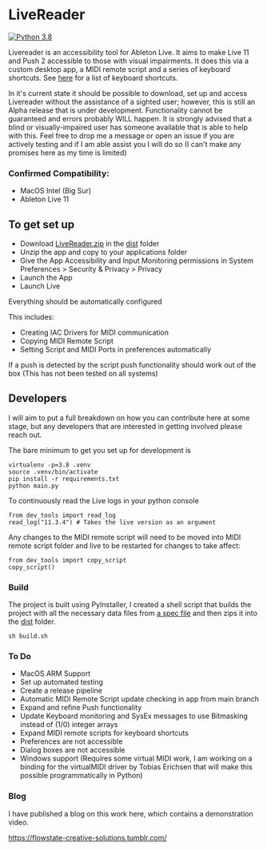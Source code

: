 # LiveReader

[![Python 3.8](https://img.shields.io/badge/python-3.8-blue.svg)](https://www.python.org/downloads/release/python-360/)

Livereader is an accessibility tool for Ableton Live. It aims to make Live 11 and Push 2 accessible to those with visual impairments. It does
this via a custom desktop app, a MIDI remote script and a series of keyboard shortcuts. See [here](docs/keyboard_shortcuts.txt) for a list of keyboard shortcuts.

In it's current state it should be possible to download, set up and access Livereader without the assistance of a sighted user; however, this is still an Alpha release
that is under development. Functionality cannot be guaranteed and errors probably WILL happen. It is strongly advised that a blind or visually-impaired user has someone available that is able to help with this.
Feel free to drop me a message or open an issue if you are actively testing and if I am able assist you I will do so (I can't make any promises here as my time is limited)

### Confirmed Compatibility:

- MacOS Intel (Big Sur)
- Ableton Live 11

## To get set up

- Download [LiveReader.zip](dist/LiveReader.zip) in the [dist](dist) folder
- Unzip the app and copy to your applications folder
- Give the App Accessibility and Input Monitoring permissions in System Preferences > Security & Privacy > Privacy
- Launch the App
- Launch Live

Everything should be automatically configured

This includes:
- Creating IAC Drivers for MIDI communication
- Copying MIDI Remote Script
- Setting Script and MIDI Ports in preferences automatically

If a push is detected by the script push functionality should work out of the box (This has not been tested on all systems)

## Developers

I will aim to put a full breakdown on how you can contribute here at some stage, but any developers that are interested in getting involved please reach out.

The bare minimum to get you set up for development is

```
virtualenv -p=3.8 .venv
source .venv/bin/activate
pip install -r requirements.txt
python main.py
```

To continuously read the Live logs in your python console
```
from dev_tools import read_log
read_log("11.3.4") # Takes the live version as an argument
```

Any changes to the MIDI remote script will need to be moved into MIDI remote script folder and live to be restarted for changes to take affect:

```
from dev_tools import copy_script
copy_script()
```

### Build

The project is built using PyInstaller, I created a shell script that builds the project with all the necessary data files from [a spec file](scripts/main.spec) and then zips it into the [dist](dist) folder.

``` 
sh build.sh
```

### To Do

- MacOS ARM Support
- Set up automated testing
- Create a release pipeline
- Automatic MIDI Remote Script update checking in app from main branch
- Expand and refine Push functionality
- Update Keyboard monitoring and SysEx messages to use Bitmasking instead of (1/0) integer arrays
- Expand MIDI remote scripts for keyboard shortcuts
- Preferences are not accessible
- Dialog boxes are not accessible
- Windows support (Requires some virtual MIDI work, I am working on a binding for the virtualMIDI driver by Tobias Erichsen that will make this possible programmatically in Python)

### Blog

I have published a blog on this work here, which contains a demonstration video.

https://flowstate-creative-solutions.tumblr.com/
